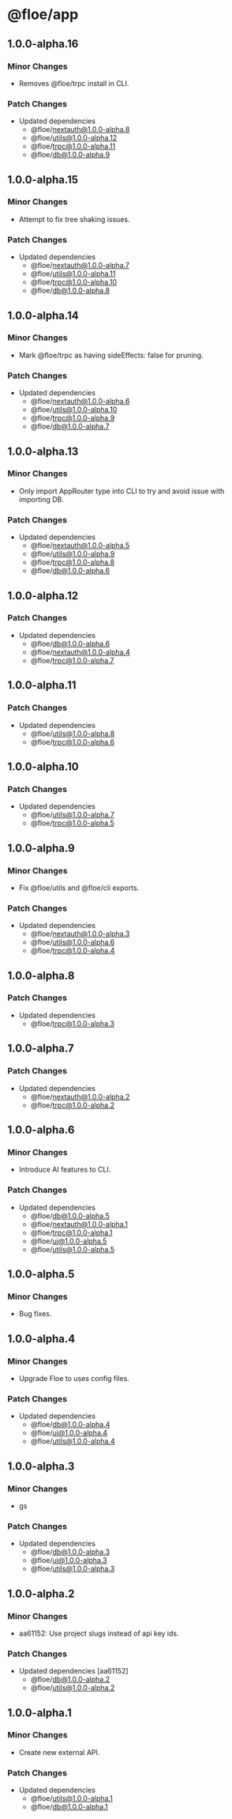 # @floe/app

## 1.0.0-alpha.16

### Minor Changes

- Removes @floe/trpc install in CLI.

### Patch Changes

- Updated dependencies
  - @floe/nextauth@1.0.0-alpha.8
  - @floe/utils@1.0.0-alpha.12
  - @floe/trpc@1.0.0-alpha.11
  - @floe/db@1.0.0-alpha.9

## 1.0.0-alpha.15

### Minor Changes

- Attempt to fix tree shaking issues.

### Patch Changes

- Updated dependencies
  - @floe/nextauth@1.0.0-alpha.7
  - @floe/utils@1.0.0-alpha.11
  - @floe/trpc@1.0.0-alpha.10
  - @floe/db@1.0.0-alpha.8

## 1.0.0-alpha.14

### Minor Changes

- Mark @floe/trpc as having sideEffects: false for pruning.

### Patch Changes

- Updated dependencies
  - @floe/nextauth@1.0.0-alpha.6
  - @floe/utils@1.0.0-alpha.10
  - @floe/trpc@1.0.0-alpha.9
  - @floe/db@1.0.0-alpha.7

## 1.0.0-alpha.13

### Minor Changes

- Only import AppRouter type into CLI to try and avoid issue with importing DB.

### Patch Changes

- Updated dependencies
  - @floe/nextauth@1.0.0-alpha.5
  - @floe/utils@1.0.0-alpha.9
  - @floe/trpc@1.0.0-alpha.8
  - @floe/db@1.0.0-alpha.6

## 1.0.0-alpha.12

### Patch Changes

- Updated dependencies
  - @floe/db@1.0.0-alpha.6
  - @floe/nextauth@1.0.0-alpha.4
  - @floe/trpc@1.0.0-alpha.7

## 1.0.0-alpha.11

### Patch Changes

- Updated dependencies
  - @floe/utils@1.0.0-alpha.8
  - @floe/trpc@1.0.0-alpha.6

## 1.0.0-alpha.10

### Patch Changes

- Updated dependencies
  - @floe/utils@1.0.0-alpha.7
  - @floe/trpc@1.0.0-alpha.5

## 1.0.0-alpha.9

### Minor Changes

- Fix @floe/utils and @floe/cli exports.

### Patch Changes

- Updated dependencies
  - @floe/nextauth@1.0.0-alpha.3
  - @floe/utils@1.0.0-alpha.6
  - @floe/trpc@1.0.0-alpha.4

## 1.0.0-alpha.8

### Patch Changes

- Updated dependencies
  - @floe/trpc@1.0.0-alpha.3

## 1.0.0-alpha.7

### Patch Changes

- Updated dependencies
  - @floe/nextauth@1.0.0-alpha.2
  - @floe/trpc@1.0.0-alpha.2

## 1.0.0-alpha.6

### Minor Changes

- Introduce AI features to CLI.

### Patch Changes

- Updated dependencies
  - @floe/db@1.0.0-alpha.5
  - @floe/nextauth@1.0.0-alpha.1
  - @floe/trpc@1.0.0-alpha.1
  - @floe/ui@1.0.0-alpha.5
  - @floe/utils@1.0.0-alpha.5

## 1.0.0-alpha.5

### Minor Changes

- Bug fixes.

## 1.0.0-alpha.4

### Minor Changes

- Upgrade Floe to uses config files.

### Patch Changes

- Updated dependencies
  - @floe/db@1.0.0-alpha.4
  - @floe/ui@1.0.0-alpha.4
  - @floe/utils@1.0.0-alpha.4

## 1.0.0-alpha.3

### Minor Changes

- gs

### Patch Changes

- Updated dependencies
  - @floe/db@1.0.0-alpha.3
  - @floe/ui@1.0.0-alpha.3
  - @floe/utils@1.0.0-alpha.3

## 1.0.0-alpha.2

### Minor Changes

- aa61152: Use project slugs instead of api key ids.

### Patch Changes

- Updated dependencies [aa61152]
  - @floe/db@1.0.0-alpha.2
  - @floe/utils@1.0.0-alpha.2

## 1.0.0-alpha.1

### Minor Changes

- Create new external API.

### Patch Changes

- Updated dependencies
  - @floe/utils@1.0.0-alpha.1
  - @floe/db@1.0.0-alpha.1
